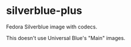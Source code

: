 # silverblue-plus

Fedora Silverblue image with codecs.

This doesn't use Universal Blue's "Main" images.